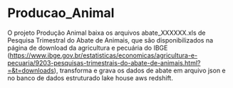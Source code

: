 # Producao_Animal
O projeto Produção Animal baixa os arquivos abate_XXXXXX.xls de Pesquisa Trimestral do Abate de Animais, que são disponibilizados na página de download da agricultura e pecuária do IBGE 
(https://www.ibge.gov.br/estatisticas/economicas/agricultura-e-pecuaria/9203-pesquisas-trimestrais-do-abate-de-animais.html?=&t=downloads), 
transforma e grava os dados de abate em arquivo json e no banco de dados estruturado lake house aws redshift.